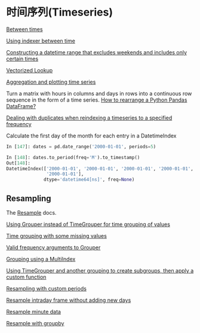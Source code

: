 # 时间序列(Timeseries)


[Between times](http://stackoverflow.com/questions/14539992/Pandas-drop-rows-outside-of-time-range)

[Using indexer between time](http://stackoverflow.com/questions/17559885/Pandas-dataframe-mask-based-on-index)

[Constructing a datetime range that excludes weekends and includes only certain times](http://stackoverflow.com/questions/24010830/Pandas-generate-sequential-timestamp-with-jump/24014440#24014440?)

[Vectorized Lookup](http://stackoverflow.com/questions/13893227/vectorized-look-up-of-values-in-Pandas-dataframe)

[Aggregation and plotting time series](http://nipunbatra.github.io/2015/06/timeseries/)

Turn a matrix with hours in columns and days in rows into a continuous row sequence in the form of a time series. [How to rearrange a Python Pandas DataFrame?](http://stackoverflow.com/questions/15432659/how-to-rearrange-a-python-Pandas-dataframe)

[Dealing with duplicates when reindexing a timeseries to a specified frequency](http://stackoverflow.com/questions/22244383/Pandas-df-refill-adding-two-columns-of-different-shape)

Calculate the first day of the month for each entry in a DatetimeIndex

```python
In [147]: dates = pd.date_range('2000-01-01', periods=5)

In [148]: dates.to_period(freq='M').to_timestamp()
Out[148]: 
DatetimeIndex(['2000-01-01', '2000-01-01', '2000-01-01', '2000-01-01',
               '2000-01-01'],
              dtype='datetime64[ns]', freq=None)
```

## Resampling

The [Resample](http://Pandas.pydata.org/Pandas-docs/stable/timeseries.html#timeseries-resampling) docs.

[Using Grouper instead of TimeGrouper for time grouping of values](https://stackoverflow.com/questions/15297053/how-can-i-divide-single-values-of-a-dataframe-by-monthly-averages)

[Time grouping with some missing values](https://stackoverflow.com/questions/33637312/Pandas-grouper-by-frequency-with-completeness-requirement)

[Valid frequency arguments to Grouper](http://Pandas.pydata.org/Pandas-docs/stable/timeseries.html#offset-aliases)

[Grouping using a MultiIndex](https://stackoverflow.com/questions/41483763/Pandas-timegrouper-on-multiindex)

[Using TimeGrouper and another grouping to create subgroups, then apply a custom function](https://github.com/Pandas-dev/Pandas/issues/3791)

[Resampling with custom periods](http://stackoverflow.com/questions/15408156/resampling-with-custom-periods)

[Resample intraday frame without adding new days](http://stackoverflow.com/questions/14898574/resample-intrday-Pandas-dataframe-without-add-new-days)

[Resample minute data](http://stackoverflow.com/questions/14861023/resampling-minute-data)

[Resample with groupby](http://stackoverflow.com/q/18677271/564538)